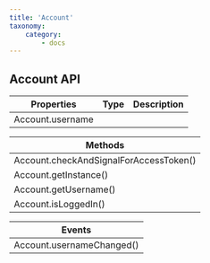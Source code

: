 ```yaml
---
title: 'Account'
taxonomy:
    category:
        - docs
---
```


## Account API

| Properties       | Type | Description |
| ---------------- | ---- | ----------- |
| Account.username |      |             |



| Methods                                |
| -------------------------------------- |
| Account.checkAndSignalForAccessToken() |
| Account.getInstance()                  |
| Account.getUsername()                  |
| Account.isLoggedIn()                   |




| Events                    |
| ------------------------- |
| Account.usernameChanged() |
